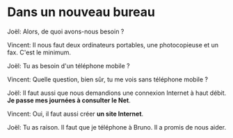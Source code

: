 # Dans un nouveau bureau

Joël: Alors, de quoi avons-nous besoin ?

Vincent: Il nous faut deux ordinateurs portables, une photocopieuse et un fax. C'est le minimum.

Joël: Tu as besoin d'un téléphone mobile ?

Vincent: Quelle question, bien sûr, tu me vois sans téléphone mobile ?

Joël: Il faut aussi que nous demandions une connexion Internet à haut débit. **Je passe mes journées à consulter le Net**.

Vincent: Oui, il faut aussi créer **un site Internet**.

Joël: Tu as raison. Il faut que je téléphone à Bruno. Il a promis de nous aider.
